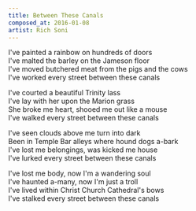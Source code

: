 ```yaml
---
title: Between These Canals
composed_at: 2016-01-08
artist: Rich Soni
---
```


I've painted a rainbow on hundreds of doors  
I've malted the barley on the Jameson floor  
I've moved butchered meat from the pigs and the cows  
I've worked every street between these canals  

I've courted a beautiful Trinity lass  
I've lay with her upon the Marion grass  
She broke me heart, shooed me out like a mouse  
I've walked every street between these canals  

I've seen clouds above me turn into dark  
Been in Temple Bar alleys where hound dogs a-bark  
I've lost me belongings, was kicked me house  
I've lurked every street between these canals  

I've lost me body, now I'm a wandering soul  
I've haunted a-many, now I'm just a troll  
I've lived within Christ Church Cathedral's bows  
I've stalked every street between these canals  

